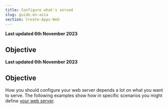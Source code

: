 ```yaml
---
title: Configure what's served
slug: guide.en-asia
section: Create-Apps-Web
---
```


**Last updated 6th November 2023**



## Objective  

**Last updated 6th November 2023**



## Objective  

How you should configure your web server depends a lot on what you want to serve.
The following examples show how in specific scenarios you might define [your web server](../app-reference.md#web).

